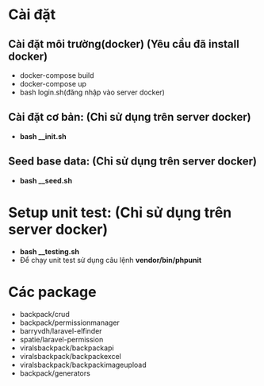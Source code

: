 # Cài đặt
## Cài đặt môi trường(docker) (Yêu cầu đã install docker)
- docker-compose build
- docker-compose up
- bash login.sh(đăng nhập vào server docker)

## Cài đặt cơ bản: (Chỉ sử dụng trên server docker)
- **bash __init.sh** 

## Seed base data: (Chỉ sử dụng trên server docker)
- **bash __seed.sh**

# Setup unit test: (Chỉ sử dụng trên server docker)
- **bash __testing.sh**
- Để chạy unit test sử dụng câu lệnh **vendor/bin/phpunit**

# Các package
- backpack/crud
- backpack/permissionmanager
- barryvdh/laravel-elfinder
- spatie/laravel-permission
- viralsbackpack/backpackapi
- viralsbackpack/backpackexcel
- viralsbackpack/backpackimageupload
- backpack/generators
